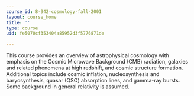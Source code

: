 ```yaml
---
course_id: 8-942-cosmology-fall-2001
layout: course_home
title: ''
type: course
uid: fe5070cf353404a85952d3f5776871de

---
```

This course provides an overview of astrophysical cosmology with emphasis on the Cosmic Microwave Background (CMB) radiation, galaxies and related phenomena at high redshift, and cosmic structure formation. Additional topics include cosmic inflation, nucleosynthesis and baryosynthesis, quasar (QSO) absorption lines, and gamma-ray bursts. Some background in general relativity is assumed.
